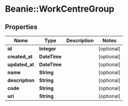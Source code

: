 # Beanie::WorkCentreGroup

## Properties
Name | Type | Description | Notes
------------ | ------------- | ------------- | -------------
**id** | **Integer** |  | [optional] 
**created_at** | **DateTime** |  | [optional] 
**updated_at** | **DateTime** |  | [optional] 
**name** | **String** |  | [optional] 
**description** | **String** |  | [optional] 
**code** | **String** |  | [optional] 
**url** | **String** |  | [optional] 


